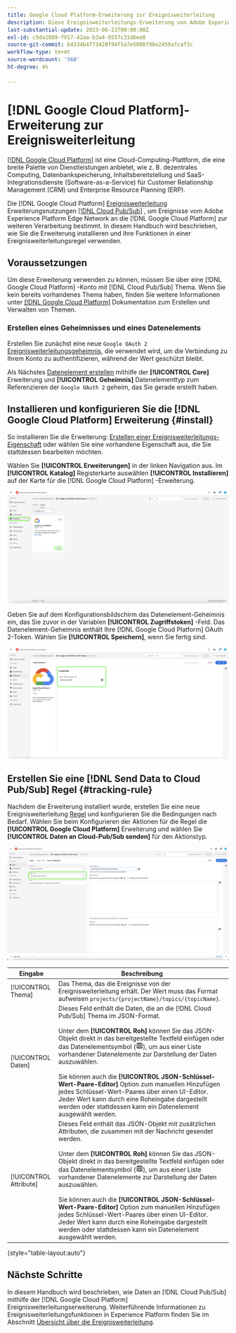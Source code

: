 ```yaml
---
title: Google Cloud Platform-Erweiterung zur Ereignisweiterleitung
description: Diese Ereignisweiterleitungs-Erweiterung von Adobe Experience Platform sendet Edge Network-Ereignisse an Google Cloud Platform.
last-substantial-update: 2023-06-21T00:00:00Z
exl-id: c5da1889-f917-42aa-b3a4-9557c31d6ee8
source-git-commit: b4334b4f73428f94f5a7e5088f98e2459afcaf3c
workflow-type: tm+mt
source-wordcount: '568'
ht-degree: 4%

---
```


# [!DNL Google Cloud Platform]-Erweiterung zur Ereignisweiterleitung

[[!DNL Google Cloud Platform]](https://cloud.google.com/) ist eine Cloud-Computing-Plattform, die eine breite Palette von Dienstleistungen anbietet, wie z. B. dezentrales Computing, Datenbankspeicherung, Inhaltsbereitstellung und SaaS-Integrationsdienste (Software-as-a-Service) für Customer Relationship Management (CRM) und Enterprise Resource Planning (ERP).

Die [!DNL Google Cloud Platform] [Ereignisweiterleitung](../../../ui/event-forwarding/overview.md) Erweiterungsnutzungen [[!DNL Cloud Pub/Sub]](https://cloud.google.com/pubsub) , um Ereignisse vom Adobe Experience Platform Edge Network an die [!DNL Google Cloud Platform] zur weiteren Verarbeitung bestimmt. In diesem Handbuch wird beschrieben, wie Sie die Erweiterung installieren und ihre Funktionen in einer Ereignisweiterleitungsregel verwenden.

## Voraussetzungen

Um diese Erweiterung verwenden zu können, müssen Sie über eine [!DNL Google Cloud Platform] -Konto mit [!DNL Cloud Pub/Sub] Thema. Wenn Sie kein bereits vorhandenes Thema haben, finden Sie weitere Informationen unter [[!DNL Google Cloud Platform]](https://cloud.google.com/pubsub/docs/create-topic) Dokumentation zum Erstellen und Verwalten von Themen.

### Erstellen eines Geheimnisses und eines Datenelements

Erstellen Sie zunächst eine neue `Google OAuth 2` [Ereignisweiterleitungsgeheimnis](../../../ui/event-forwarding/secrets.md), die verwendet wird, um die Verbindung zu Ihrem Konto zu authentifizieren, während der Wert geschützt bleibt.

Als Nächstes [Datenelement erstellen](../../../ui/managing-resources/data-elements.md#create-a-data-element) mithilfe der **[!UICONTROL Core]** Erweiterung und **[!UICONTROL Geheimnis]** Datenelementtyp zum Referenzieren der `Google OAuth 2` geheim, das Sie gerade erstellt haben.

## Installieren und konfigurieren Sie die [!DNL Google Cloud Platform] Erweiterung {#install}

So installieren Sie die Erweiterung: [Erstellen einer Ereignisweiterleitungs-Eigenschaft](../../../ui/event-forwarding/overview.md#properties) oder wählen Sie eine vorhandene Eigenschaft aus, die Sie stattdessen bearbeiten möchten.

Wählen Sie **[!UICONTROL Erweiterungen]** in der linken Navigation aus. Im **[!UICONTROL Katalog]** Registerkarte auswählen **[!UICONTROL Installieren]** auf der Karte für die [!DNL Google Cloud Platform] -Erweiterung.

![Der Katalog [!DNL Google Cloud Platform] Erweiterungsmarkierungsinstallation.](../../../images/extensions/server/google-cloud-platform/install-extension.png)

Geben Sie auf dem Konfigurationsbildschirm das Datenelement-Geheimnis ein, das Sie zuvor in der Variablen **[!UICONTROL Zugriffstoken]** -Feld. Das Datenelement-Geheimnis enthält Ihre [!DNL Google Cloud Platform] OAuth 2-Token. Wählen Sie **[!UICONTROL Speichern]**, wenn Sie fertig sind.

![Die [!DNL Google Cloud Platform] Erweiterungskonfigurationsseite.](../../../images/extensions/server/google-cloud-platform/configure-extension.png)

## Erstellen Sie eine [!DNL Send Data to Cloud Pub/Sub] Regel {#tracking-rule}

Nachdem die Erweiterung installiert wurde, erstellen Sie eine neue Ereignisweiterleitung [Regel](../../../ui/managing-resources/rules.md) und konfigurieren Sie die Bedingungen nach Bedarf. Wählen Sie beim Konfigurieren der Aktionen für die Regel die **[!UICONTROL Google Cloud Platform]** Erweiterung und wählen Sie **[!UICONTROL Daten an Cloud-Pub/Sub senden]** für den Aktionstyp.

![Die Ansicht für die Aktionskonfiguration für [!UICONTROL Google Cloud Platform], wobei die Aktion hervorgehoben und [!UICONTROL Daten an Cloud-Pub/Sub senden].](../../../images/extensions/server/google-cloud-platform/event-action.png)

| Eingabe | Beschreibung |
| --- | --- |
| [!UICONTROL Thema] | Das Thema, das die Ereignisse von der Ereignisweiterleitung erhält. Der Wert muss das Format aufweisen `projects/{projectName}/topics/{topicName}`. |
| [!UICONTROL Daten] | Dieses Feld enthält die Daten, die an die [!DNL Cloud Pub/Sub] Thema im JSON-Format.<br><br>Unter dem **[!UICONTROL Roh]** können Sie das JSON-Objekt direkt in das bereitgestellte Textfeld einfügen oder das Datenelementsymbol (![Datensatzsymbol](../../../images/extensions/server/aws/data-element-icon.png)), um aus einer Liste vorhandener Datenelemente zur Darstellung der Daten auszuwählen.<br><br>Sie können auch die **[!UICONTROL JSON-Schlüssel-Wert-Paare-Editor]** Option zum manuellen Hinzufügen jedes Schlüssel-Wert-Paares über einen UI-Editor. Jeder Wert kann durch eine Roheingabe dargestellt werden oder stattdessen kann ein Datenelement ausgewählt werden. |
| [!UICONTROL Attribute] | Dieses Feld enthält das JSON-Objekt mit zusätzlichen Attributen, die zusammen mit der Nachricht gesendet werden.<br><br>Unter dem **[!UICONTROL Roh]** können Sie das JSON-Objekt direkt in das bereitgestellte Textfeld einfügen oder das Datenelementsymbol (![Datensatzsymbol](../../../images/extensions/server/aws/data-element-icon.png)), um aus einer Liste vorhandener Datenelemente zur Darstellung der Daten auszuwählen.<br><br>Sie können auch die **[!UICONTROL JSON-Schlüssel-Wert-Paare-Editor]** Option zum manuellen Hinzufügen jedes Schlüssel-Wert-Paares über einen UI-Editor. Jeder Wert kann durch eine Roheingabe dargestellt werden oder stattdessen kann ein Datenelement ausgewählt werden. |

{style="table-layout:auto"}

## Nächste Schritte

In diesem Handbuch wird beschrieben, wie Daten an [!DNL Cloud Pub/Sub] mithilfe der [!DNL Google Cloud Platform] Ereignisweiterleitungserweiterung. Weiterführende Informationen zu Ereignisweiterleitungsfunktionen in Experience Platform finden Sie im Abschnitt [Übersicht über die Ereignisweiterleitung](../../../ui/event-forwarding/overview.md).
